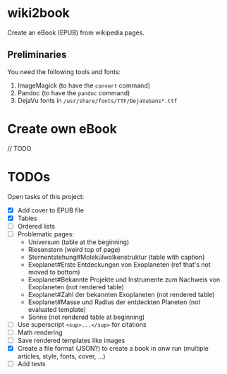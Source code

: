 # wiki2book

Create an eBook (EPUB) from wikipedia pages.

## Preliminaries

You need the following tools and fonts:

1. ImageMagick (to have the `convert` command)
2. Pandoc (to have the `pandoc` command)
3. DejaVu fonts in `/usr/share/fonts/TTF/DejaVuSans*.ttf`

# Create own eBook

// TODO

# TODOs

Open tasks of this project:

* [x] Add cover to EPUB file
* [x] Tables
* [ ] Ordered lists
* [ ] Problematic pages:
  * Universum (table at the beginning)
  * Riesenstern (weird top of page)
  * Sternentstehung#Molekülwolkenstruktur (table with caption)
  * Exoplanet#Erste Entdeckungen von Exoplaneten (ref that's not moved to bottom)
  * Exoplanet#Bekannte Projekte und Instrumente zum Nachweis von Exoplaneten (not rendered table)
  * Exoplanet#Zahl der bekannten Exoplaneten (not rendered table)
  * Exoplanet#Masse und Radius der entdeckten Planeten (not evaluated template)
  * Sonne (not rendered table at beginning)
* [ ] Use superscript `<sup>...</sup>` for citations
* [ ] Math rendering
* [ ] Save rendered templates like images
* [x] Create a file format (JSON?) to create a book in onw run (multiple articles, style, fonts, cover, ...)
* [ ] Add tests
